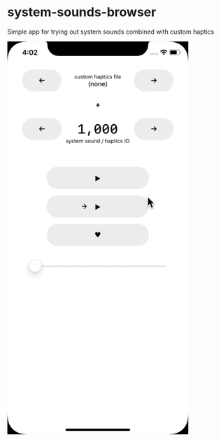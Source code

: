 # system-sounds-browser
Simple app for trying out system sounds combined with custom haptics


![image](/github-assets/system-sounds-browser.gif)
